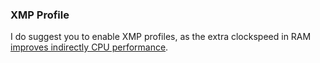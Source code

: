 ### XMP Profile
I do suggest you to enable XMP profiles, as the extra clockspeed in RAM [improves indirectly CPU performance](https://www.quora.com/Do-you-suggest-enabling-an-extreme-memory-profile-in-my-BIOS-for-better-performance-in-gaming).
